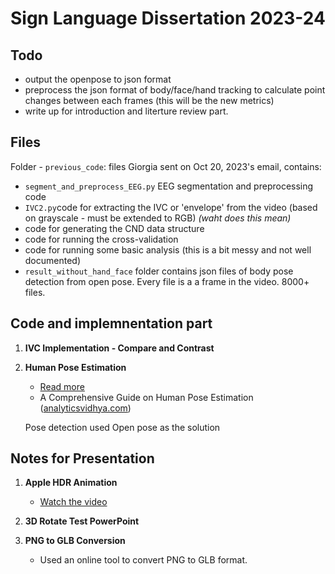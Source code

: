 # Sign Language Dissertation 2023-24

## Todo

- output the openpose to json format
- preprocess the json format of body/face/hand tracking to calculate point changes between each frames (this will be the new metrics)
- write up for introduction and literture review part. 


## Files
Folder - `previous_code`: files Giorgia sent on Oct 20, 2023's email,
contains: 
- `segment_and_preprocess_EEG.py` EEG segmentation and preprocessing code
- `IVC2.py`code for extracting the IVC or 'envelope' from the video (based on grayscale - must be extended to RGB) *(waht does this mean)*
- code for generating the CND data structure
- code for running the cross-validation
- code for running some basic analysis (this is a bit messy and not well documented)
- `result_without_hand_face` folder contains json files of body pose detection from open pose. Every file is a a frame in the video. 8000+ files.


## Code and implemnentation part

1. **IVC Implementation - Compare and Contrast**

2. **Human Pose Estimation**

   - [Read more](https://www.analyticsvidhya.com/?url=https%3A%2F%2Fwww.analyticsvidhya.com%2Fblog%2F2022%2F01%2Fa-comprehensive-guide-on-human-pose-estimation%2F)
   - A Comprehensive Guide on Human Pose Estimation ([analyticsvidhya.com](https://www.analyticsvidhya.com/blog/2022/01/a-comprehensive-guide-on-human-pose-estimation/))

    Pose detection used Open pose as the solution 


## Notes for Presentation

1. **Apple HDR Animation**

   - [Watch the video](https://www.youtube.com/live/KR0g-1hnQPA?si=MJJxT0utcJuKFp1p&t=3254)

2. **3D Rotate Test PowerPoint**
   
3. **PNG to GLB Conversion**
   - Used an online tool to convert PNG to GLB format.